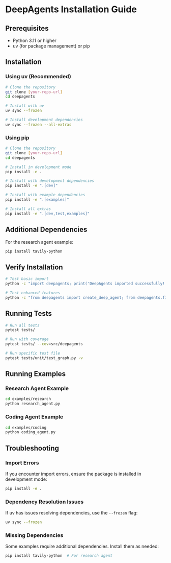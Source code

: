 # DeepAgents Installation Guide

## Prerequisites

- Python 3.11 or higher
- uv (for package management) or pip

## Installation

### Using uv (Recommended)

```bash
# Clone the repository
git clone [your-repo-url]
cd deepagents

# Install with uv
uv sync --frozen

# Install development dependencies
uv sync --frozen --all-extras
```

### Using pip

```bash
# Clone the repository
git clone [your-repo-url]
cd deepagents

# Install in development mode
pip install -e .

# Install with development dependencies
pip install -e ".[dev]"

# Install with example dependencies
pip install -e ".[examples]"

# Install all extras
pip install -e ".[dev,test,examples]"
```

## Additional Dependencies

For the research agent example:
```bash
pip install tavily-python
```

## Verify Installation

```bash
# Test basic import
python -c "import deepagents; print('DeepAgents imported successfully!')"

# Test enhanced features
python -c "from deepagents import create_deep_agent; from deepagents.filesystem import mkdir; print('Enhanced features available!')"
```

## Running Tests

```bash
# Run all tests
pytest tests/

# Run with coverage
pytest tests/ --cov=src/deepagents

# Run specific test file
pytest tests/unit/test_graph.py -v
```

## Running Examples

### Research Agent Example
```bash
cd examples/research
python research_agent.py
```

### Coding Agent Example
```bash
cd examples/coding
python coding_agent.py
```

## Troubleshooting

### Import Errors
If you encounter import errors, ensure the package is installed in development mode:
```bash
pip install -e .
```

### Dependency Resolution Issues
If uv has issues resolving dependencies, use the `--frozen` flag:
```bash
uv sync --frozen
```

### Missing Dependencies
Some examples require additional dependencies. Install them as needed:
```bash
pip install tavily-python  # For research agent
```
